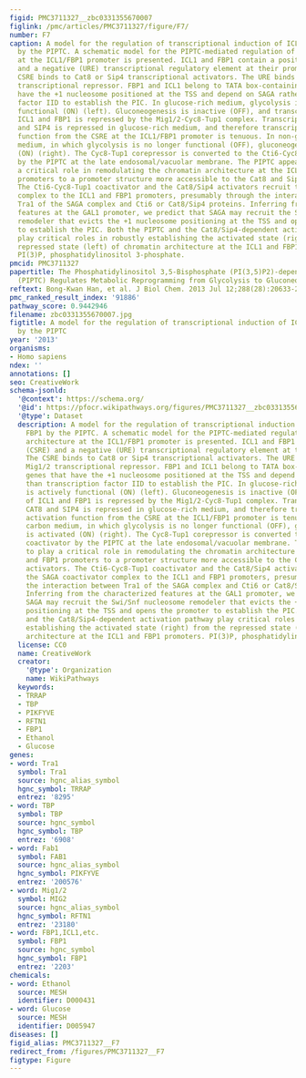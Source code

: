 ```yaml
---
figid: PMC3711327__zbc0331355670007
figlink: /pmc/articles/PMC3711327/figure/F7/
number: F7
caption: A model for the regulation of transcriptional induction of ICL1 and FBP1
  by the PIPTC. A schematic model for the PIPTC-mediated regulation of chromatin architecture
  at the ICL1/FBP1 promoter is presented. ICL1 and FBP1 contain a positive (CSRE)
  and a negative (URE) transcriptional regulatory element at their promoters. The
  CSRE binds to Cat8 or Sip4 transcriptional activators. The URE binds to the Mig1/2
  transcriptional repressor. FBP1 and ICL1 belong to TATA box-containing genes that
  have the +1 nucleosome positioned at the TSS and depend on SAGA rather than transcription
  factor IID to establish the PIC. In glucose-rich medium, glycolysis is actively
  functional (ON) (left). Gluconeogenesis is inactive (OFF), and transcription of
  ICL1 and FBP1 is repressed by the Mig1/2-Cyc8-Tup1 complex. Transcription of CAT8
  and SIP4 is repressed in glucose-rich medium, and therefore transcriptional activation
  function from the CSRE at the ICL1/FBP1 promoter is tenuous. In non-glucose carbon
  medium, in which glycolysis is no longer functional (OFF), gluconeogenesis is activated
  (ON) (right). The Cyc8-Tup1 corepressor is converted to the Cti6-Cyc8-Tup1 coactivator
  by the PIPTC at the late endosomal/vacuolar membrane. The PIPTC appears to play
  a critical role in remodulating the chromatin architecture at the ICL1 and FBP1
  promoters to a promoter structure more accessible to the Cat8 and Sip4 activators.
  The Cti6-Cyc8-Tup1 coactivator and the Cat8/Sip4 activators recruit the SAGA coactivator
  complex to the ICL1 and FBP1 promoters, presumably through the interaction between
  Tra1 of the SAGA complex and Cti6 or Cat8/Sip4 proteins. Inferring from the characterized
  features at the GAL1 promoter, we predict that SAGA may recruit the Swi/Snf nucleosome
  remodeler that evicts the +1 nucleosome positioning at the TSS and opens the promoter
  to establish the PIC. Both the PIPTC and the Cat8/Sip4-dependent activation pathway
  play critical roles in robustly establishing the activated state (right) from the
  repressed state (left) of chromatin architecture at the ICL1 and FBP1 promoters.
  PI(3)P, phosphatidylinositol 3-phosphate.
pmcid: PMC3711327
papertitle: The Phosphatidylinositol 3,5-Bisphosphate (PI(3,5)P2)-dependent Tup1 Conversion
  (PIPTC) Regulates Metabolic Reprogramming from Glycolysis to Gluconeogenesis.
reftext: Bong-Kwan Han, et al. J Biol Chem. 2013 Jul 12;288(28):20633-20645.
pmc_ranked_result_index: '91886'
pathway_score: 0.9442946
filename: zbc0331355670007.jpg
figtitle: A model for the regulation of transcriptional induction of ICL1 and FBP1
  by the PIPTC
year: '2013'
organisms:
- Homo sapiens
ndex: ''
annotations: []
seo: CreativeWork
schema-jsonld:
  '@context': https://schema.org/
  '@id': https://pfocr.wikipathways.org/figures/PMC3711327__zbc0331355670007.html
  '@type': Dataset
  description: A model for the regulation of transcriptional induction of ICL1 and
    FBP1 by the PIPTC. A schematic model for the PIPTC-mediated regulation of chromatin
    architecture at the ICL1/FBP1 promoter is presented. ICL1 and FBP1 contain a positive
    (CSRE) and a negative (URE) transcriptional regulatory element at their promoters.
    The CSRE binds to Cat8 or Sip4 transcriptional activators. The URE binds to the
    Mig1/2 transcriptional repressor. FBP1 and ICL1 belong to TATA box-containing
    genes that have the +1 nucleosome positioned at the TSS and depend on SAGA rather
    than transcription factor IID to establish the PIC. In glucose-rich medium, glycolysis
    is actively functional (ON) (left). Gluconeogenesis is inactive (OFF), and transcription
    of ICL1 and FBP1 is repressed by the Mig1/2-Cyc8-Tup1 complex. Transcription of
    CAT8 and SIP4 is repressed in glucose-rich medium, and therefore transcriptional
    activation function from the CSRE at the ICL1/FBP1 promoter is tenuous. In non-glucose
    carbon medium, in which glycolysis is no longer functional (OFF), gluconeogenesis
    is activated (ON) (right). The Cyc8-Tup1 corepressor is converted to the Cti6-Cyc8-Tup1
    coactivator by the PIPTC at the late endosomal/vacuolar membrane. The PIPTC appears
    to play a critical role in remodulating the chromatin architecture at the ICL1
    and FBP1 promoters to a promoter structure more accessible to the Cat8 and Sip4
    activators. The Cti6-Cyc8-Tup1 coactivator and the Cat8/Sip4 activators recruit
    the SAGA coactivator complex to the ICL1 and FBP1 promoters, presumably through
    the interaction between Tra1 of the SAGA complex and Cti6 or Cat8/Sip4 proteins.
    Inferring from the characterized features at the GAL1 promoter, we predict that
    SAGA may recruit the Swi/Snf nucleosome remodeler that evicts the +1 nucleosome
    positioning at the TSS and opens the promoter to establish the PIC. Both the PIPTC
    and the Cat8/Sip4-dependent activation pathway play critical roles in robustly
    establishing the activated state (right) from the repressed state (left) of chromatin
    architecture at the ICL1 and FBP1 promoters. PI(3)P, phosphatidylinositol 3-phosphate.
  license: CC0
  name: CreativeWork
  creator:
    '@type': Organization
    name: WikiPathways
  keywords:
  - TRRAP
  - TBP
  - PIKFYVE
  - RFTN1
  - FBP1
  - Ethanol
  - Glucose
genes:
- word: Tra1
  symbol: Tra1
  source: hgnc_alias_symbol
  hgnc_symbol: TRRAP
  entrez: '8295'
- word: TBP
  symbol: TBP
  source: hgnc_symbol
  hgnc_symbol: TBP
  entrez: '6908'
- word: Fab1
  symbol: FAB1
  source: hgnc_alias_symbol
  hgnc_symbol: PIKFYVE
  entrez: '200576'
- word: Mig1/2
  symbol: MIG2
  source: hgnc_alias_symbol
  hgnc_symbol: RFTN1
  entrez: '23180'
- word: FBP1,ICL1,etc.
  symbol: FBP1
  source: hgnc_symbol
  hgnc_symbol: FBP1
  entrez: '2203'
chemicals:
- word: Ethanol
  source: MESH
  identifier: D000431
- word: Glucose
  source: MESH
  identifier: D005947
diseases: []
figid_alias: PMC3711327__F7
redirect_from: /figures/PMC3711327__F7
figtype: Figure
---
```

